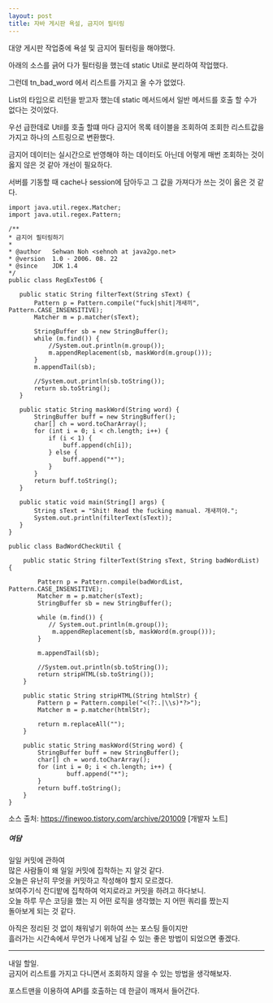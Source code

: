```yaml
---
layout: post
title: 자바 게시판 욕설, 금지어 필터링
---
```

대양 게시판 작업중에 욕설 및 금지어 필터링을 해야했다.

아래의 소스를 긁어 다가 필터링을 했는데 static Util로 분리하여 작업했다.

그런데 tn_bad_word 에서 리스트를 가지고 올 수가 없었다.

List<String>의 타입으로 리턴을 받고자 했는데 static 메서드에서 일반 메서드를 호출 할 수가 없다는 것이었다.  

우선 급한데로 Util를 호출 할떄 마다 금지어 목록 테이블을 조회하여 조회한 리스트값을 가지고 하나의 스트링으로 변환했다.

금지어 데이터는 실시간으로 반영해야 하는 데이터도 아닌데 어렇게 매번 조회하는 것이 옳지 않은 것 같아 개선이 필요하다.

서버를 기동할 때 cache나 session에 담아두고 그 값을 가져다가 쓰는 것이 옳은 것 같다.
 ```
import java.util.regex.Matcher;
import java.util.regex.Pattern;

/**
 * 금지어 필터링하기
 *
 * @author   Sehwan Noh <sehnoh at java2go.net>
 * @version  1.0 - 2006. 08. 22
 * @since    JDK 1.4
 */
public class RegExTest06 {

    public static String filterText(String sText) {
        Pattern p = Pattern.compile("fuck|shit|개새끼", Pattern.CASE_INSENSITIVE);
        Matcher m = p.matcher(sText);

        StringBuffer sb = new StringBuffer();
        while (m.find()) {
            //System.out.println(m.group());
            m.appendReplacement(sb, maskWord(m.group()));
        }
        m.appendTail(sb);

        //System.out.println(sb.toString());
        return sb.toString();
    }

    public static String maskWord(String word) {
        StringBuffer buff = new StringBuffer();
        char[] ch = word.toCharArray();
        for (int i = 0; i < ch.length; i++) {
            if (i < 1) {
                buff.append(ch[i]);
            } else {
                buff.append("*");
            }
        }
        return buff.toString();
    }

    public static void main(String[] args) {
        String sText = "Shit! Read the fucking manual. 개새끼야.";        
        System.out.println(filterText(sText));
    }
}
```


```
public class BadWordCheckUtil {

    public static String filterText(String sText, String badWordList) {

        Pattern p = Pattern.compile(badWordList, Pattern.CASE_INSENSITIVE);
        Matcher m = p.matcher(sText);
        StringBuffer sb = new StringBuffer();

        while (m.find()) {
           // System.out.println(m.group());
            m.appendReplacement(sb, maskWord(m.group()));
        }

        m.appendTail(sb);

        //System.out.println(sb.toString());
        return stripHTML(sb.toString());
    }

    public static String stripHTML(String htmlStr) {
    	Pattern p = Pattern.compile("<(?:.|\\s)*?>");
    	Matcher m = p.matcher(htmlStr);

    	return m.replaceAll("");
    }

    public static String maskWord(String word) {
        StringBuffer buff = new StringBuffer();
        char[] ch = word.toCharArray();
        for (int i = 0; i < ch.length; i++) {
                buff.append("*");
        }
        return buff.toString();
    }
}
```
소스 출처: https://finewoo.tistory.com/archive/201009 [개발자 노트]

##### 여담  
일일 커밋에 관하여  
많은 사람들이 왜 일일 커밋에 집착하는 지 알것 같다.  
오늘은 유난히 무엇을 커밋하고 작성해야 할지 모르겠다.  
보여주기식 잔디밭에 집착하여 억지로라고 커밋을 하려고 하다보니.  
오늘 하루 무슨 코딩을 했는 지 어떤 로직을 생각했는 지 어떤 쿼리를 짰는지  
돌아보게 되는 것 같다.

아직은 정리된 것 없이 채워넣기 위하여 쓰는 포스팅 들이지만  
흘러가는 시간속에서 무언가 나에게 남길 수 있는 좋은 방법이 되었으면 좋겠다.


-----
내일 할일.  
금지어 리스트를 가지고 다니면서 조회하지 않을 수 있는 방법을 생각해보자.

포스트맨을 이용하여 API를 호출하는 데 한글이 깨져서 들어간다.
